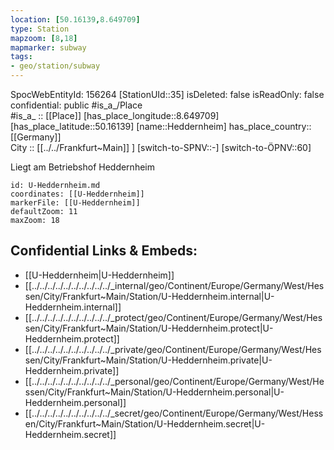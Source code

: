 ```yaml
---
location: [50.16139,8.649709] 
type: Station 
mapzoom: [8,18] 
mapmarker: subway 
tags:
- geo/station/subway
---
```

SpocWebEntityId: 156264
[StationUId::35] 
isDeleted: false
isReadOnly: false
confidential: public
#is_a_/Place  
#is_a_ :: [[Place]] 
[has_place_longitude::8.649709] 
[has_place_latitude::50.16139] 
[name::Heddernheim] 
has_place_country:: [[Germany]]  
City :: [[../../Frankfurt~Main]] ] 
[switch-to-SPNV::-] 
[switch-to-ÖPNV::60] 

Liegt am Betriebshof Heddernheim

```leaflet
id: U-Heddernheim.md
coordinates: [[U-Heddernheim]] 
markerFile: [[U-Heddernheim]] 
defaultZoom: 11 
maxZoom: 18
```


## Confidential Links & Embeds: 
- [[U-Heddernheim|U-Heddernheim]] 
- [[../../../../../../../../../../_internal/geo/Continent/Europe/Germany/West/Hessen/City/Frankfurt~Main/Station/U-Heddernheim.internal|U-Heddernheim.internal]] 
- [[../../../../../../../../../../_protect/geo/Continent/Europe/Germany/West/Hessen/City/Frankfurt~Main/Station/U-Heddernheim.protect|U-Heddernheim.protect]] 
- [[../../../../../../../../../../_private/geo/Continent/Europe/Germany/West/Hessen/City/Frankfurt~Main/Station/U-Heddernheim.private|U-Heddernheim.private]] 
- [[../../../../../../../../../../_personal/geo/Continent/Europe/Germany/West/Hessen/City/Frankfurt~Main/Station/U-Heddernheim.personal|U-Heddernheim.personal]] 
- [[../../../../../../../../../../_secret/geo/Continent/Europe/Germany/West/Hessen/City/Frankfurt~Main/Station/U-Heddernheim.secret|U-Heddernheim.secret]] 
